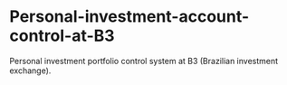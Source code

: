 # Personal-investment-account-control-at-B3
Personal investment portfolio control system at B3 (Brazilian investment exchange).
